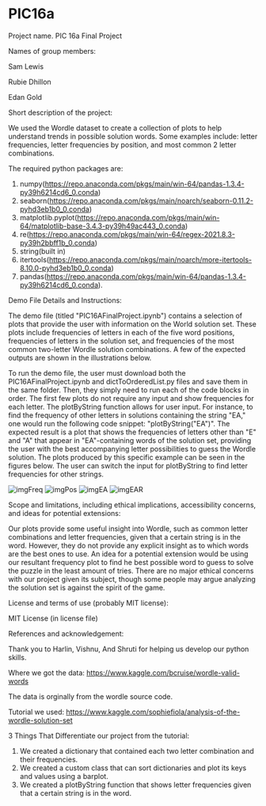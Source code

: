 # PIC16a


Project name.
PIC 16a Final Project

Names of group members:

Sam Lewis

Rubie Dhillon

Edan Gold


Short description of the project:


We used the Wordle dataset to create a collection of plots to help understand trends in possible solution words. Some examples include: letter frequencies, letter frequencies by position, and most common 2 letter combinations.



The required python packages are: 
1) numpy(https://repo.anaconda.com/pkgs/main/win-64/pandas-1.3.4-py39h6214cd6_0.conda) 
2) seaborn(https://repo.anaconda.com/pkgs/main/noarch/seaborn-0.11.2-pyhd3eb1b0_0.conda)
3) matplotlib.pyplot(https://repo.anaconda.com/pkgs/main/win-64/matplotlib-base-3.4.3-py39h49ac443_0.conda)
4) re(https://repo.anaconda.com/pkgs/main/win-64/regex-2021.8.3-py39h2bbff1b_0.conda) 
5) string(built in)
6) itertools(https://repo.anaconda.com/pkgs/main/noarch/more-itertools-8.10.0-pyhd3eb1b0_0.conda)
7) pandas(https://repo.anaconda.com/pkgs/main/win-64/pandas-1.3.4-py39h6214cd6_0.conda).




Demo File Details and Instructions:


The demo file (titled "PIC16AFinalProject.ipynb") contains a selection of plots that provide the user with information on the World solution set. These plots include frequencies of letters in each of the five word positions, frequencies of letters in the solution set, and frequencies of the most common two-letter Wordle solution combinations. A few of the expected outputs are shown in the illustrations below.


To run the demo file, the user must download both the PIC16AFinalProject.ipynb and dictToOrderedList.py files and save them in the same folder. Then, they simply need to run each of the code blocks in order. The first few plots do not require any input and show frequencies for each letter. The plotByString function allows for user input. For instance, to find the frequency of other letters in solutions containing the string "EA," one would run the following code snippet: "plotByString("EA")". The expected result is a plot that shows the frequencies of letters other than "E" and "A" that appear in "EA"-containing words of the solution set, providing the user with the best accompanying letter possibilities to guess the Wordle solution. The plots produced by this specific example can be seen in the figures below. The user can switch the input for plotByString to find letter frequencies for other strings.



![imgFreq](https://user-images.githubusercontent.com/97066772/158006203-67c88ca1-073a-4add-9510-8bc6c2c32ef4.png)
![imgPos](https://user-images.githubusercontent.com/97066772/158006204-e74939b1-98be-4e83-bd52-1488b96fcffa.png)
![imgEA](https://user-images.githubusercontent.com/97066772/158006200-f2758c89-fc6f-4052-9009-bb9804d8f1b2.png)
![imgEAR](https://user-images.githubusercontent.com/97066772/158006202-481972a3-19d5-40ce-93c1-b6434e8d2b03.png)





Scope and limitations, including ethical implications, accessibility concerns, and ideas for potential extensions:


Our plots provide some useful insight into Wordle, such as common letter combinations and letter frequencies, given that a certain string is in the word. However, they do not provide any explicit insight as to which words are the best ones to use. An idea for a potential extension would be using our resultant frequency plot to find he best possible word to guess to solve the puzzle in the least amount of tries. There are no major ethical concerns with our project given its subject, though some people may argue analyzing the solution set is against the spirit of the game. 




License and terms of use (probably MIT license):

MIT License (in license file)



References and acknowledgement:

Thank you to Harlin, Vishnu, And Shruti for helping us develop our python skills.

Where we got the data: https://www.kaggle.com/bcruise/wordle-valid-words

The data is orginally from the wordle source code.

Tutorial we used: https://www.kaggle.com/sophiefiola/analysis-of-the-wordle-solution-set

3 Things That Differentiate our project from the tutorial:
1) We created a dictionary that contained each two letter combination and their frequencies.
2) We created a custom class that can sort dictionaries and plot its keys and values using a barplot.
3) We created a plotByString function that shows letter frequencies given that a certain string is in the word.
